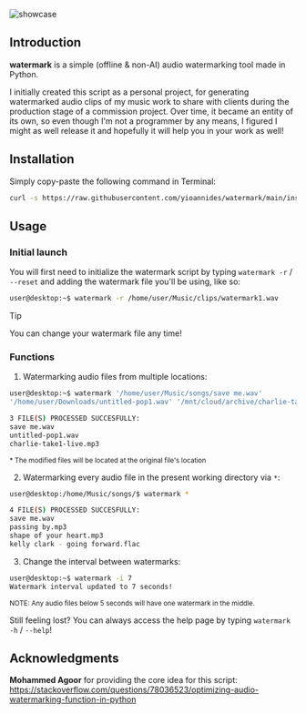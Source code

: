 ![showcase](https://github.com/user-attachments/assets/63dbd3d9-218b-40b1-b5a0-1f86a33714f4)

## Introduction

<b>watermark</b> is a simple (offline & non-AI) audio watermarking tool made in Python.

I initially created this script as a personal project, for generating watermarked audio clips of my music work to share with clients during the production stage of a commission project.
Over time, it became an entity of its own, so even though I'm not a programmer by any means, I figured I might as well release it and hopefully it will help you in your work as well!

## Installation

Simply copy-paste the following command in Terminal:
```sh
curl -s https://raw.githubusercontent.com/yioannides/watermark/main/install.sh | bash
```
## Usage

### Initial launch

You will first need to initialize the watermark script by typing `watermark -r` / `--reset` and adding the watermark file you'll be using, like so:

```sh
user@desktop:~$ watermark -r /home/user/Music/clips/watermark1.wav
```
> [!TIP]
> You can change your watermark file any time!

### Functions

1. Watermarking audio files from multiple locations:
```sh
user@desktop:~$ watermark '/home/user/Music/songs/save me.wav'
'/home/user/Downloads/untitled-pop1.wav' '/mnt/cloud/archive/charlie-take1-live.mp3'

3 FILE(S) PROCESSED SUCCESFULLY:
save me.wav
untitled-pop1.wav
charlie-take1-live.mp3
```
<sup>* The modified files will be located at the original file's location

2. Watermarking every audio file in the present working directory via `*`:
```sh
user@desktop:/home/Music/songs/$ watermark *

4 FILE(S) PROCESSED SUCCESFULLY:
save me.wav
passing by.mp3
shape of your heart.mp3
kelly clark - going forward.flac
```
3. Change the interval between watermarks:
```sh
user@desktop:~$ watermark -i 7
Watermark interval updated to 7 seconds!
```
<sup>NOTE: Any audio files below 5 seconds will have one watermark in the middle.

Still feeling lost? You can always access the help page by typing `watermark -h` / `--help`!

## Acknowledgments

<b>Mohammed Agoor</b> for providing the core idea for this script: https://stackoverflow.com/questions/78036523/optimizing-audio-watermarking-function-in-python
